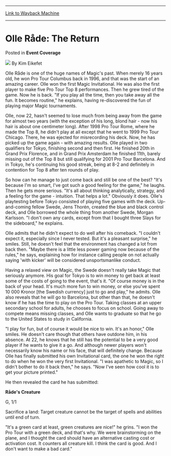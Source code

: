 
---
[Link to Wayback Machine](https://web.archive.org/web/20220128092251/https://magic.wizards.com/en/articles/archive/event-coverage/olle-r%C3%A5de-return-2000-01-01)

[_metadata_:author]:- "Kim Eikefet"
[_metadata_:description]:- "Olle Råde is one of the huge names of Magic's past. When merely 16 years old, he won Pro Tour Columbus back in 1996, and that was the start of an amazing career. Olle won the first Magic Invitational. He was also the first player to make five Pro Tour Top 8 performances. Then he grew tired of the game. Now he is back. `If you play all the time, then you take away all the fun."
[_metadata_:generator]:- "Drupal 7 (http://drupal.org)"
[_metadata_:node]:- "763386"
[_metadata_:publish_date]:- "2000-01-01"
[_metadata_:source]:- "div-main-content"
[_metadata_:title]:- "Olle Råde: The Return"
[_metadata_:wayback_capture_timestamp]:- "2022-01-28 09:22:51"
[_metadata_:wayback_raw_url]:- "https://web.archive.org/web/20220128092251id_/https://magic.wizards.com/en/articles/archive/event-coverage/olle-r%C3%A5de-return-2000-01-01"
[_metadata_:wayback_url]:- "https://magic.wizards.com/en/articles/archive/event-coverage/olle-r%C3%A5de-return-2000-01-01"
---


Olle Råde: The Return
=====================



 Posted in **Event Coverage**







![](https://media.magic.wizards.com/styles/auth_small/public/generic-avatar-150_232.png)
By Kim Eikefet











Olle Råde is one of the huge names of Magic's past. When merely 16 years old, he won Pro Tour Columbus back in 1996, and that was the start of an amazing career. Olle won the first Magic Invitational. He was also the first player to make five Pro Tour Top 8 performances. Then he grew tired of the game. Now he is back. "If you play all the time, then you take away all the fun. It becomes routine," he explains, having re-discovered the fun of playing major Magic tournaments.


Olle, now 22, hasn't seemed to lose much from being away from the game for almost two years (with the exception of his long, blond hair - now his hair is about one centimeter long). After 1998 Pro Tour Rome, where he made the Top 8, he didn't play at all except that he went to 1999 Pro Tour Chicago. There, he was ejected for misrecording his deck. Now, he has picked up the game again - with amazing results. Olle played in two qualifiers for Tokyo, finishing second and then first. He finished 20th in Grand Prix Florence, and in Grand Prix Amsterdam he finished 11th, barely missing out of the Top 8 but still qualifying for 2001 Pro Tour Barcelona. And in Tokyo, he's continuing his good streak, being at 8-2 and definitely in contention for Top 8 after ten rounds of play.


So how can he manage to just come back and still be one of the best? "It's because I'm so smart, I've got such a good feeling for the game," he laughs. Then he gets more serious. "It's all about thinking analytically, strategy, and a feeling for the game - intuition. That helps a lot." Obviously it does. Olle's playtesting before Tokyo consisted of playing five games with the deck. Up-and-coming fellow Swede, Jens Thorén, created the blue and black control deck, and Olle borrowed the whole thing from another Swede, Morgan Karlsson. "I don't own any cards, except from that I bought three Slays for the sideboard," he explains.


Olle admits that he didn't expect to do well after his comeback. "I couldn't expect it, especially since I never tested. But it's a pleasant surprise," he smiles. Still, he doesn't feel that the environment has changed a lot from back then. "Maybe there is a little less power gaming now because of the rules," he says, explaining how for instance calling people on not actually saying 'with kicker' will be considered unsportsmanlike conduct.


Having a relaxed view on Magic, the Swede doesn't really take Magic that seriously anymore. His goal for Tokyo is to win money to get back at least some of the costs of going to the event, that's it. "Of course money is in the back of your head. It's much more fun to win money, or else you've spent 10 000 Kronor [the Swedish currency] just to go and play," he admits. Olle also reveals that he will go to Barcelona, but other than that, he doesn't know if he has the time to play on the Pro Tour. Taking classes at an upper secondary school for adults, he chooses to focus on school. Going away to compete means missing classes, and Olle wants to graduate so that he go to the United States to study in California.


"I play for fun, but of course it would be nice to win. It's an honor," Olle smiles. He doesn't care though that others have outdone him, in his absence. At 22, he knows that he still has the potential to be a very good player if he wants to give it a go. And although newer players won't necessarily know his name or his face, that will definitely change. Because Olle has finally submitted his own Invitational card, the one he won the right to do when he won the very first Invitational. "I was apathetic to Magic, so I didn't bother to do it back then," he says. "Now I've seen how cool it is to get your picture printed."


He then revealed the card he has submitted:


**Råde's Creature**  

G, 1/1  

Sacrifice a land: Target creature cannot be the target of spells and abilities until end of turn.


"It's a green card at least, green creatures are nice!" he grins. "I won the Pro Tour with a green deck, and that's why. We were brainstorming on the plane, and I thought the card should have an alternative casting cost or activation cost. It counters all creature kill. I think the card is good. And I don't want to make a bad card."







